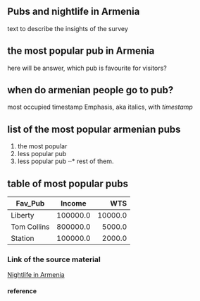 ## Pubs and nightlife in Armenia
text to describe the insights of the survey

## the most popular pub in Armenia
here will be answer, which pub is favourite for visitors? 

## when do armenian people go to pub? 
most occupied timestamp 
Emphasis, aka italics, with *timestamp* 

## list of the most popular armenian pubs

1. the most popular 
2. less popular pub
3. less popular pub
⋅⋅* rest of them. 

## table of most popular pubs

| Fav_Pub     | Income         | WTS     |
| ------------|:-------------: | -----:  |
| Liberty     |  100000.0      |  10000.0|
| Tom Collins |  800000.0      |  5000.0 |
| Station     |  100000.0      |   2000.0|


### Link of the source material
[Nightlife in Armenia](https://www.Kaggle.com)

#### reference
[^1]: syrvey by Erik Hambardzumyan.

